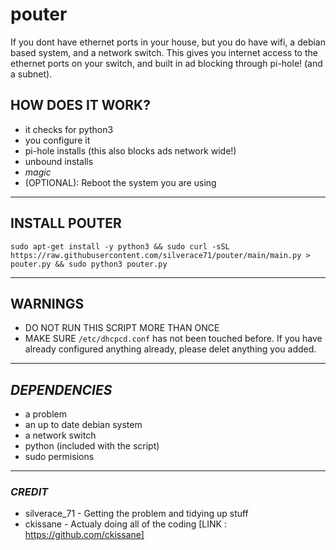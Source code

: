 # pouter
If you dont have ethernet ports in your house, but you do have wifi, a debian based system, and a network switch. This gives you internet access to the ethernet ports on your switch, and built in ad blocking through pi-hole! (and a subnet).

## **HOW DOES IT WORK?**
- it checks for python3
- you configure it
- pi-hole installs (this also blocks ads network wide!)
- unbound installs
- *magic*
- (OPTIONAL): Reboot the system you are using
---

## **INSTALL POUTER**
```
sudo apt-get install -y python3 && sudo curl -sSL https://raw.githubusercontent.com/silverace71/pouter/main/main.py > pouter.py && sudo python3 pouter.py
```
---
## **WARNINGS**
- DO NOT RUN THIS SCRIPT MORE THAN ONCE
- MAKE SURE ```/etc/dhcpcd.conf``` has not been touched before. If you have already configured anything already, please delet anything you added.
---
## ***DEPENDENCIES***
- a problem
- an up to date debian system
- a network switch
- python (included with the script)
- sudo permisions 
---
### *CREDIT*
- silverace_71 - Getting the problem and tidying up stuff
- ckissane - Actualy doing all of the coding [LINK : https://github.com/ckissane]